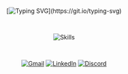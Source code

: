 <div align="center">

<br>

[![Typing SVG](https://readme-typing-svg.herokuapp.com/?font=verdana&pause=1000&color=8257e5&size=40&center=true&vCenter=true&width=1000&lines=Hello!+I'm+Jefferson!;Full+Stack+Developer!)](https://git.io/typing-svg)

<br>

![Skills](https://skillicons.dev/icons?i=js,ts,react,next,nodejs,nest,prisma,git,dart,flutter,firebase,supabase,aws,vscode,figma,docker&perline=8)
<br>

<br>

[![Gmail](https://img.shields.io/badge/-Gmail-%23333?style=for-the-badge&logo=gmail&logoColor=8257e5)](mailto:jefferson@kips.tech)
[![LinkedIn](https://img.shields.io/badge/-LinkedIn-%23333?style=for-the-badge&logo=linkedin&logoColor=8257e5)](https://www.linkedin.com/in/jeffersonkako)
[![Discord](https://img.shields.io/badge/Discord-%23333?style=for-the-badge&logo=discord&logoColor=8257e5)](https://discordapp.com/channels/@me/1119920127509549107)

<br>

  <!-- <img src="https://github.com/jeffersonponte/jeffersonponte/assets/104142117/cd4e0a7c-9415-481f-99d0-093f05c98331" width="400"> -->

</div>

